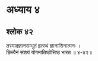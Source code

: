 # अध्याय ४

## श्लोक ४२

तस्मादज्ञानसम्भूतं हृत्स्थं ज्ञानासिनात्मनः ।<br>छित्त्वैनं संशयं योगमातिष्ठोत्तिष्ठ भारत ॥ ४-४२॥<br><br>

